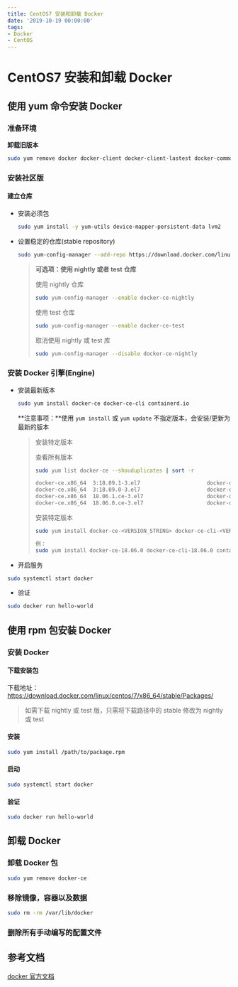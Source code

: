 ```yaml
---
title: CentOS7 安装和卸载 Docker
date: '2019-10-19 00:00:00'
tags:
- Docker
- CentOS
---
```

# CentOS7 安装和卸载 Docker

## 使用 yum 命令安装 Docker

### 准备环境

**卸载旧版本**

```bash
sudo yum remove docker docker-client docker-client-lastest docker-common docker-latest docker-latest-logrotate docker-logrotate docker-engine
```

### 安装社区版

#### 建立仓库

- 安装必须包

  ```bash
  sudo yum install -y yum-utils device-mapper-persistent-data lvm2
  ```

- 设置稳定的仓库(stable repository)

  ```bash
  sudo yum-config-manager --add-repo https://download.docker.com/linux/centos/docker-ce.repo
  ```

    > **可选项：使用 nightly 或者 test 仓库**
    >
    > 使用 nightly 仓库
    >
    > ```bash
    > sudo yum-config-manager --enable docker-ce-nightly
    > ```
    > 使用 test 仓库
    > ```bash
    > sudo yum-config-manager --enable docker-ce-test
    > ```
    > 取消使用 nightly 或 test 库
    > ```bash
    > sudo yum-config-manager --disable docker-ce-nightly
    > ```

### 安装 Docker 引擎(Engine)

- 安装最新版本

  ```bash
  sudo yum install docker-ce docker-ce-cli containerd.io
  ```

  **注意事项：**使用 `yum install` 或 `yum update` 不指定版本，会安装/更新为最新的版本

  > 安装特定版本
  >
  > 查看所有版本
  >   ```bash
  >   sudo yum list docker-ce --shouduplicates | sort -r
  >   
  >   docker-ce.x86_64  3:18.09.1-3.el7                     docker-ce-stable
  >   docker-ce.x86_64  3:18.09.0-3.el7                     docker-ce-stable
  >   docker-ce.x86_64  18.06.1.ce-3.el7                    docker-ce-stable
  >   docker-ce.x86_64  18.06.0.ce-3.el7                    docker-ce-stable
  >   ```
  >
  > 安装特定版本
  >   ```bash
  >   sudo yum install docker-ce-<VERSION_STRING> docker-ce-cli-<VERSION_STRING> containerd.io
  >   
  >   例：
  >   sudo yum install docker-ce-18.06.0 docker-ce-cli-18.06.0 containerd.io
  >   ```


- 开启服务
```bash
sudo systemctl start docker
```

- 验证
```bash
sudo docker run hello-world
```

## 使用 rpm 包安装 Docker

### 安装 Docker

#### 下载安装包
下载地址：https://download.docker.com/linux/centos/7/x86_64/stable/Packages/

> 如需下载 nightly 或 test 版，只需将下载路径中的 stable 修改为 nightly 或 test

#### 安装
```bash
sudo yum install /path/to/package.rpm
```

#### 启动
```bash
sudo systemctl start docker
```

#### 验证
```bash
sudo docker run hello-world
```


## 卸载 Docker
### 卸载 Docker 包
```bash
sudo yum remove docker-ce
```

### 移除镜像，容器以及数据
```bash
sudo rm -rm /var/lib/docker
```

### 删除所有手动编写的配置文件

## 参考文档
[docker 官方文档](https://docs.docker.com/)
